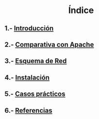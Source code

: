 <h1><p align=center> Índice </p></h1>

## 1.- [Introducción](https://github.com/Ianfernandez09/nginx/blob/main/1.-%20Introducción.md)

## 2.- [Comparativa con Apache](https://github.com/Ianfernandez09/nginx/blob/main/2-%20Comparativa%20con%20Apache2.md)

## 3.- [Esquema de Red](https://github.com/Ianfernandez09/nginx/blob/main/3-%20Esquema%20de%20Red.PNG)

## 4.- [Instalación](https://github.com/Ianfernandez09/nginx/blob/main/4-%20Instalación.md)

## 5.- [Casos prácticos](https://github.com/Ianfernandez09/nginx/blob/main/5-%20Casos%20Prácticos.md)

## 6.- [Referencias](https://nginx.org/en/docs/)
